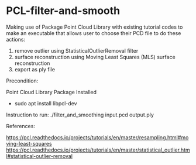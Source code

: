 # PCL-filter-and-smooth

Making use of Package Point Cloud Library with existing tutorial codes to make an executable that allows user to choose their PCD file to do these actions:
1. remove outlier using StatisticalOutlierRemoval filter
2. surface reconstruction using Moving Least Squares (MLS) surface reconstruction
3. export as ply file

Precondition:

Point Cloud Library Package Installed
  - sudo apt install libpcl-dev

Instruction to run:
./filter_and_smoothing input.pcd output.ply

References:

https://pcl.readthedocs.io/projects/tutorials/en/master/resampling.html#moving-least-squares
https://pcl.readthedocs.io/projects/tutorials/en/master/statistical_outlier.html#statistical-outlier-removal
